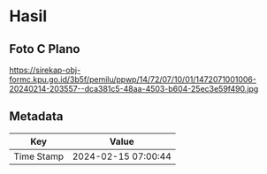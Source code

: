 # Hasil

## Foto C Plano

https://sirekap-obj-formc.kpu.go.id/3b5f/pemilu/ppwp/14/72/07/10/01/1472071001006-20240214-203557--dca381c5-48aa-4503-b604-25ec3e59f490.jpg


## Metadata

| Key        | Value               |
| ---------- | ------------------- |
| Time Stamp | 2024-02-15 07:00:44 |



